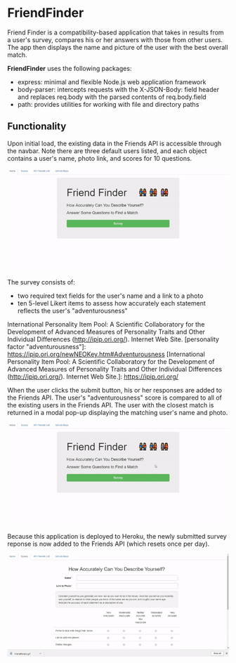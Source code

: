 # FriendFinder

Friend Finder is a compatibility-based application that takes in results from a user's survey, compares his or her answers with those from other users. The app then displays the name and picture of the user with the best overall match.

**FriendFinder** uses the following packages:
* express: minimal and flexible Node.js web application framework
* body-parser: intercepts requests with the X-JSON-Body: field header and replaces req.body with the parsed contents of req.body.field
* path: provides utilities for working with file and directory paths

[express]: https://expressjs.com/
[body-parser]: https://www.npmjs.com/package/body-parser
[path]: https://www.npmjs.com/package/path

## Functionality

Upon initial load, the existing data in the Friends API is accessible through the navbar. Note there are three default users listed, and each object contains a user's name, photo link, and scores for 10 questions.

![FriendFinder App Gif](./app/public/images/FriendFinder1.gif)

The survey consists of:
* two required text fields for the user's name and a link to a photo
* ten 5-level Likert items to assess how accurately each statement reflects the user's "adventurousness"

International Personality Item Pool: A Scientific Collaboratory for the Development of Advanced Measures of Personality Traits and Other Individual Differences (http://ipip.ori.org/). Internet Web Site.
[personality factor "adventurousness"]: https://ipip.ori.org/newNEOKey.htm#Adventurousness
[International Personality Item Pool: A Scientific Collaboratory for the Development of Advanced Measures of Personality Traits and Other Individual Differences (http://ipip.ori.org/). Internet Web Site.]: https://ipip.ori.org/

When the user clicks the submit button, his or her responses are added to the Friends API. The user's "adventurousness" score is compared to all of the existing users in the Friends API. The user with the closest match is returned in a modal pop-up displaying the matching user's name and photo.

![FriendFinder App Gif](./app/public/images/FriendFinder2.gif)

Because this application is deployed to Heroku, the newly submitted survey reponse is now added to the Friends API (which resets once per day). 

![FriendFinder App Gif](./app/public/images/FriendFinder3.gif)